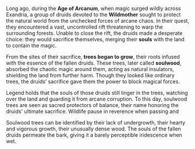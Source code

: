Long ago, during the **Age of Arcanum**, when magic surged wildly across Exandria, a group of druids devoted to the **Wildmother** sought to protect the natural world from the unchecked forces of arcane chaos. In their quest, they encountered a vast, uncontrolled rift threatening to warp the surrounding forests. Unable to close the rift, the druids made a desperate choice: they would sacrifice themselves, merging their **souls** with the land to contain the magic.

From the sites of their sacrifice, **trees began to grow**, their roots infused with the essence of the fallen druids. These trees, later called **soulwood**, absorbed the chaotic magic around them, acting as natural insulators, shielding the land from further harm. Though they looked like ordinary trees, the druids’ sacrifice gave them the power to block magical forces.

Legend holds that the souls of those druids still linger in the trees, watching over the land and guarding it from arcane corruption. To this day, soulwood trees are seen as sacred protectors of balance, their name honoring the druids' ultimate sacrifice. Wildlife pause in reverence when passing and 

Soulwood trees can be identified by their lack of undergrowth, their hearty and vigorous growth, their unusually dense wood. The souls of the fallen druids permeate the bark, giving it a barely perceptible iridescence when wet.